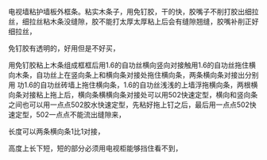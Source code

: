 
电视墙粘护墙板外框条。粘实木条子，用免钉胶，干的快，胶嘴子不削打胶出细拉丝，细拉丝粘木条没缝隙，胶不能打太厚太厚粘上后会有缝隙翘缝，胶嘴补削正好细拉丝，

免钉胶有透明的，好用但是不好买，

用免钉胶粘上木条组成框框后用1.6的自功丝横向竖向对接触用1.6的自功丝拖住横向木条，自功丝上在竖向条上和横向条对接处拖住横向条，两条横向条对接出分别用 功1.6的自功丝砖墙上拖住横向条，1.6的自功丝浅浅的上墙浮拖横向条，两根横向条对接粘上拖上后，横向条横横向条对接处可以用502快速定型，横向和竖向条之间也可以用一点点502胶水快速定型，先粘好拖上钉之后，最后用一点点502快速定型，502一点点不能流出缝隙来，


长度可以两条横向条1比1对接，

高度上长下短，短的部分必须用电视柜能够挡住看不到，



